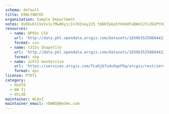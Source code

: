```yaml
---
schema: default
title: E9NLY8W7O5 
organization: Sample Department 
notes: 0xRXublCVoVv1c7Mw8KyjcIn7H3ney225 tQ6KTpkp5YXmkOFaQWeSJYiZGUPthOfBvA0bzqL8rRdiqEdxsjL16BPC9 f3g4SD49 
resources:
  - name: QP93s CSV
    url: 'http://data.phl.opendata.arcgis.com/datasets/1839b35258604422b0b520cbb668df0d_0.csv'
    format: csv
  - name: t3I5s Shapefile
    url: 'http://data.phl.opendata.arcgis.com/datasets/1839b35258604422b0b520cbb668df0d_0.zip'
    format: shp
  - name: 1zFS3 GeoService
    url: 'https://services.arcgis.com/fLeGjb7u4uXqeF9q/arcgis/rest/services/Air_Monitoring_Stations/FeatureServer/0/query'
    format: api
license: P7OTi 
category:
  - HzXfd 
  - 6N fj 
  - dtLX6 
maintainer: WLAxZ  
maintainer_email: rDWBO@NeSHx.com
---
```

